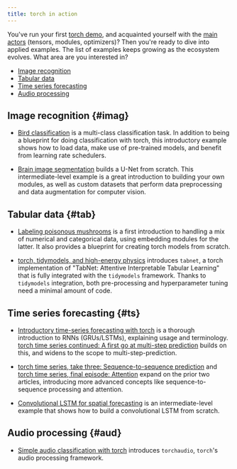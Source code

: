 ```yaml
---
title: torch in action
---
```


You've run your first [torch demo](/start/), and acquainted yourself with the [main actors](/technical/) (tensors, modules, optimizers)? Then you're ready to dive into applied examples. The list of examples keeps growing as the ecosystem evolves. What area are you interested in?

-   [Image recognition](#imag)
-   [Tabular data](#tab)
-   [Time series forecasting](#ts)
-   [Audio processing](#aud)

## Image recognition {#imag}

-   [Bird classification](https://blogs.rstudio.com/ai/posts/2020-10-19-torch-image-classification/) is a multi-class classification task. In addition to being a blueprint for doing classification with torch, this introductory example shows how to load data, make use of pre-trained models, and benefit from learning rate schedulers.

-   [Brain image segmentation](https://blogs.rstudio.com/ai/posts/2020-11-30-torch-brain-segmentation/) builds a U-Net from scratch. This intermediate-level example is a great introduction to building your own modules, as well as custom datasets that perform data preprocessing and data augmentation for computer vision.

## Tabular data {#tab}

-   [Labeling poisonous mushrooms](https://blogs.rstudio.com/ai/posts/2020-11-03-torch-tabular/) is a first introduction to handling a mix of numerical and categorical data, using embedding modules for the latter. It also provides a blueprint for creating torch models from scratch.

-   [torch, tidymodels, and high-energy physics](https://blogs.rstudio.com/ai/posts/2021-02-11-tabnet/) introduces `tabnet`, a torch implementation of "TabNet: Attentive Interpretable Tabular Learning" that is fully integrated with the `tidymodels` framework. Thanks to `tidymodels` integration, both pre-processing and hyperparameter tuning need a minimal amount of code.

## Time series forecasting {#ts}

-   [Introductory time-series forecasting with torch](https://blogs.rstudio.com/ai/posts/2021-03-10-forecasting-time-series-with-torch_1/) is a thorough introduction to RNNs (GRUs/LSTMs), explaining usage and terminology. [torch time series continued: A first go at multi-step prediction](https://blogs.rstudio.com/ai/posts/2021-03-11-forecasting-time-series-with-torch_2/) builds on this, and widens to the scope to multi-step-prediction.

-   [torch time series, take three: Sequence-to-sequence prediction](https://blogs.rstudio.com/ai/posts/2021-03-16-forecasting-time-series-with-torch_3/) and [torch time series, final episode: Attention](https://blogs.rstudio.com/ai/posts/2021-03-19-forecasting-time-series-with-torch_4/) expand on the prior two articles, introducing more advanced concepts like sequence-to-sequence processing and attention.

-   [Convolutional LSTM for spatial forecasting](https://blogs.rstudio.com/ai/posts/2020-12-17-torch-convlstm/) is an intermediate-level example that shows how to build a convolutional LSTM from scratch.

## Audio processing {#aud}

-   [Simple audio classification with torch](https://blogs.rstudio.com/ai/posts/2021-02-04-simple-audio-classification-with-torch/) introduces `torchaudio`, `torch`'s audio processing framework.
